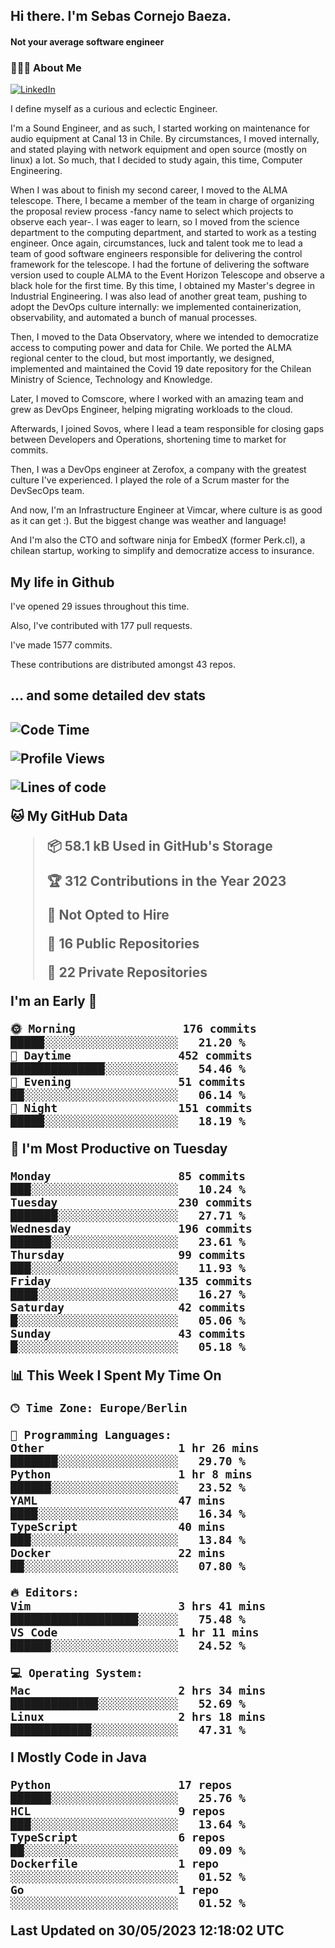 <h2> Hi there.  I'm Sebas Cornejo Baeza.</h2>
<h4> Not your average software engineer</h4>
<h3> 👨🏻‍💻 About Me </h3>
<a href="http://linkedin.com/in/sebastian-cornejo-baeza/"><img alt="LinkedIn" src="https://img.shields.io/badge/Sebas%20Cornejo%20-informational?style=appveyor&logo=linkedin"></a>


I define myself as a curious and eclectic Engineer.

I'm a Sound Engineer, and as such, I started working on maintenance for audio equipment at Canal 13 in Chile.
By circumstances, I moved internally, and stated playing with network equipment and open source (mostly on linux) 
a lot. So much, that I decided to study again, this time, Computer Engineering.

When I was about to finish my second career, I moved to the ALMA telescope. There, I became a member of the team
in charge of organizing the proposal review process -fancy name to select which projects to observe each year-. 
I was eager to learn, so I moved from the science department to the computing department, and started to work as 
a testing engineer. Once again, circumstances, luck and talent took me to lead a team of good software engineers 
responsible for delivering the control framework for the telescope. I had the fortune of delivering the software
version used to couple ALMA to the Event Horizon Telescope and observe a black hole for the first time.
By this time, I obtained my Master's degree in Industrial Engineering.
I was also lead of another great team, pushing to adopt the DevOps culture internally: we implemented containerization, observability, and automated a bunch of manual processes.

Then, I moved to the Data Observatory, where we intended to democratize access to computing power
and data for Chile. We ported the ALMA regional center to the cloud, but most importantly, we designed, implemented
and maintained the Covid 19 date repository for the Chilean Ministry of Science, Technology and Knowledge.

Later, I moved to Comscore, where I worked with an amazing team and grew as DevOps Engineer, helping migrating workloads to the cloud.

Afterwards, I joined Sovos, where I lead a team responsible for closing gaps between Developers and Operations, shortening time to market for commits.

Then, I was a DevOps engineer at Zerofox, a company with the greatest culture I've experienced. I played the role of a Scrum master for the DevSecOps team.

And now, I'm an Infrastructure Engineer at Vimcar, where culture is as good as it can get :). But the biggest change was weather and language!
 
And I'm also the CTO and software ninja for EmbedX (former Perk.cl), a chilean startup, working to simplify and democratize access to insurance.

<h2> My life in Github </h2>

I've opened 29 issues throughout this time.

Also, I've contributed with 177 pull requests.

I've made 1577 commits.

These contributions are distributed amongst 43 repos.

<h2>... and some detailed dev stats<h2>

<!--START_SECTION:waka-->
![Code Time](http://img.shields.io/badge/Code%20Time-352%20hrs%2058%20mins-blue)

![Profile Views](http://img.shields.io/badge/Profile%20Views-0-blue)

![Lines of code](https://img.shields.io/badge/From%20Hello%20World%20I%27ve%20Written-635.0%20thousand%20lines%20of%20code-blue)

**🐱 My GitHub Data** 

> 📦 58.1 kB Used in GitHub's Storage 
 > 
> 🏆 312 Contributions in the Year 2023
 > 
> 🚫 Not Opted to Hire
 > 
> 📜 16 Public Repositories 
 > 
> 🔑 22 Private Repositories 
 > 
**I'm an Early 🐤** 

```text
🌞 Morning                176 commits         █████░░░░░░░░░░░░░░░░░░░░   21.20 % 
🌆 Daytime                452 commits         ██████████████░░░░░░░░░░░   54.46 % 
🌃 Evening                51 commits          ██░░░░░░░░░░░░░░░░░░░░░░░   06.14 % 
🌙 Night                  151 commits         █████░░░░░░░░░░░░░░░░░░░░   18.19 % 
```
📅 **I'm Most Productive on Tuesday** 

```text
Monday                   85 commits          ███░░░░░░░░░░░░░░░░░░░░░░   10.24 % 
Tuesday                  230 commits         ███████░░░░░░░░░░░░░░░░░░   27.71 % 
Wednesday                196 commits         ██████░░░░░░░░░░░░░░░░░░░   23.61 % 
Thursday                 99 commits          ███░░░░░░░░░░░░░░░░░░░░░░   11.93 % 
Friday                   135 commits         ████░░░░░░░░░░░░░░░░░░░░░   16.27 % 
Saturday                 42 commits          █░░░░░░░░░░░░░░░░░░░░░░░░   05.06 % 
Sunday                   43 commits          █░░░░░░░░░░░░░░░░░░░░░░░░   05.18 % 
```


📊 **This Week I Spent My Time On** 

```text
🕑︎ Time Zone: Europe/Berlin

💬 Programming Languages: 
Other                    1 hr 26 mins        ███████░░░░░░░░░░░░░░░░░░   29.70 % 
Python                   1 hr 8 mins         ██████░░░░░░░░░░░░░░░░░░░   23.52 % 
YAML                     47 mins             ████░░░░░░░░░░░░░░░░░░░░░   16.34 % 
TypeScript               40 mins             ███░░░░░░░░░░░░░░░░░░░░░░   13.84 % 
Docker                   22 mins             ██░░░░░░░░░░░░░░░░░░░░░░░   07.80 % 

🔥 Editors: 
Vim                      3 hrs 41 mins       ███████████████████░░░░░░   75.48 % 
VS Code                  1 hr 11 mins        ██████░░░░░░░░░░░░░░░░░░░   24.52 % 

💻 Operating System: 
Mac                      2 hrs 34 mins       █████████████░░░░░░░░░░░░   52.69 % 
Linux                    2 hrs 18 mins       ████████████░░░░░░░░░░░░░   47.31 % 
```

**I Mostly Code in Java** 

```text
Python                   17 repos            ██████░░░░░░░░░░░░░░░░░░░   25.76 % 
HCL                      9 repos             ███░░░░░░░░░░░░░░░░░░░░░░   13.64 % 
TypeScript               6 repos             ██░░░░░░░░░░░░░░░░░░░░░░░   09.09 % 
Dockerfile               1 repo              ░░░░░░░░░░░░░░░░░░░░░░░░░   01.52 % 
Go                       1 repo              ░░░░░░░░░░░░░░░░░░░░░░░░░   01.52 % 
```




 Last Updated on 30/05/2023 12:18:02 UTC
<!--END_SECTION:waka-->
